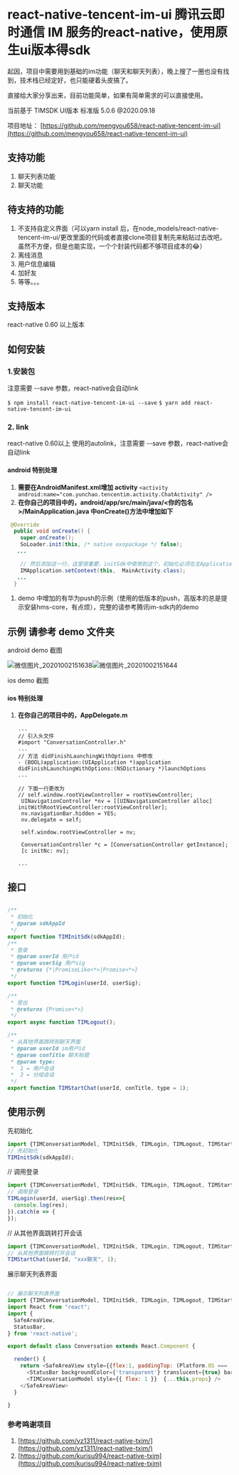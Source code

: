 # react-native-tencent-im-ui 腾讯云即时通信 IM 服务的react-native，使用原生ui版本得sdk

起因，项目中需要用到基础的im功能（聊天和聊天列表），晚上搜了一圈也没有找到，技术栈已经定好，也只能硬着头皮搞了。

直接给大家分享出来，目前功能简单，如果有简单需求的可以直接使用。

当前基于 TIMSDK UI版本 标准版 5.0.6 @2020.09.18

项目地址： [https://github.com/mengyou658/react-native-tencent-im-ui](https://github.com/mengyou658/react-native-tencent-im-ui)

## 支持功能
1. 聊天列表功能
1. 聊天功能

## 待支持的功能
1. 不支持自定义界面（可以yarn install 后，在node_models/react-native-tencent-im-ui/更改里面的代码或者直接clone项目复制先来粘贴过去改吧，虽然不方便，但是也能实现，一个个封装代码都不够项目成本的😂）
1. 离线消息
1. 用户信息编辑
1. 加好友
1. 等等。。。

## 支持版本
react-native 0.60 以上版本
## 如何安装
### 1.安装包

注意需要 --save 参数，react-native会自动link

`$ npm install react-native-tencent-im-ui --save`
`$ yarn add react-native-tencent-im-ui `

### 2. link

react-native 0.60以上 使用的autolink，注意需要 --save 参数，react-native会自动link

#### android 特别处理
1. **需要在AndroidManifest.xml增加 activity**
`<activity android:name="com.yunchao.tencentim.activity.ChatActivity" />`
1. **在你自己的项目中的，android/app/src/main/java/<你的包名>/MainApplication.java 中onCreate()方法中增加如下**
```java
 @Override
  public void onCreate() {
    super.onCreate();
    SoLoader.init(this, /* native exopackage */ false);
   ...

    // 然后添加这一行，这里很重要，initSdk中使用到这个，初始化必须在主Application中初始化，否则会出现线程错误问题
    IMApplication.setContext(this,  MainActivity.class); 
   ...
  }
```
1. demo 中增加的有华为push的示例（使用的低版本的push，高版本的总是提示安装hms-core，有点烦），完整的请参考腾讯im-sdk内的demo
## 示例 请参考 demo 文件夹

android demo 截图

![微信图片_20201002151638](README.assets/%E5%BE%AE%E4%BF%A1%E5%9B%BE%E7%89%87_20201002151638.jpg)![微信图片_20201002151644](README.assets/%E5%BE%AE%E4%BF%A1%E5%9B%BE%E7%89%87_20201002151644-1601623124924.jpg)

ios demo 截图

#### ios 特别处理
1. **在你自己的项目中的，AppDelegate.m**

   ```object
   ...
   // 引入头文件
   #import "ConversationController.h"
   ...
   // 方法 didFinishLaunchingWithOptions 中修改
   - (BOOL)application:(UIApplication *)application didFinishLaunchingWithOptions:(NSDictionary *)launchOptions
   ...
   
   // 下面一行更改为
   // self.window.rootViewController = rootViewController;
    UINavigationController *nv = [[UINavigationController alloc] initWithRootViewController:rootViewController];
    nv.navigationBar.hidden = YES;
    nv.delegate = self;
   
    self.window.rootViewController = nv;
   
    ConversationController *c = [ConversationController getInstance];
    [c initNc: nv];
     
   ...
   
   ```

   

##  接口
```javascript

/**
 * 初始化
 * @param sdkAppId
 */
export function TIMInitSdk(sdkAppId);
/**
 * 登录
 * @param userId 用户id
 * @param userSig 用户sig
 * @returns {*|PromiseLike<*>|Promise<*>}
 */
export function TIMLogin(userId, userSig);

/**
 * 登出
 * @returns {Promise<*>}
 */
export async function TIMLogout();

/**
 * 从其他界面跳转到聊天界面
 * @param userId im用户id
 * @param conTitle 聊天标题
 * @param type:
 *  1 = 用户会话
 *  2 = 分组会话
 */
export function TIMStartChat(userId, conTitle, type = 1);


```
## 使用示例

先初始化
```javascript
import {TIMConversationModel, TIMInitSdk, TIMLogin, TIMLogout, TIMStartChat} from 'react-native-tencent-im-ui';
// 先初始化
TIMInitSdk(sdkAppId);
```

// 调用登录
```javascript
import {TIMConversationModel, TIMInitSdk, TIMLogin, TIMLogout, TIMStartChat} from 'react-native-tencent-im-ui';
// 调用登录
TIMLogin(userId, userSig).then(res=>{
  console.log(res);
}).catch(e => {
});
```

// 从其他界面跳转打开会话
```javascript
import {TIMConversationModel, TIMInitSdk, TIMLogin, TIMLogout, TIMStartChat} from 'react-native-tencent-im-ui';
// 从其他界面跳转打开会话
TIMStartChat(userId, "xxx聊天", 1);

```

展示聊天列表界面
```javascript

// 展示聊天列表界面
import {TIMConversationModel, TIMInitSdk, TIMLogin, TIMLogout, TIMStartChat} from 'react-native-tencent-im-ui';
import React from "react";
import {
  SafeAreaView,
  StatusBar,
} from 'react-native';

export default class Conversation extends React.Component {

  render() {
    return <SafeAreaView style={{flex:1, paddingTop: (Platform.OS === 'ios' ?  10 : StatusBar.currentHeight)}}>
      <StatusBar backgroundColor={'transparent'} translucent={true} barStyle={"dark-content"} animated={true} />
      <TIMConversationModel style={{ flex: 1 }}  {...this.props} />
    </SafeAreaView>
  }

}


```

### 参考鸣谢项目
1. [https://github.com/yz1311/react-native-txim/](https://github.com/yz1311/react-native-txim/)
1. [https://github.com/kurisu994/react-native-txim](https://github.com/kurisu994/react-native-txim)
